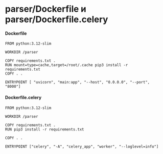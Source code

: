 #  parser/Dockerfile и parser/Dockerfile.celery

#### Dockerfile
```
FROM python:3.12-slim

WORKDIR /parser

COPY requirements.txt .
RUN mount=type=cache,target=/root/.cache pip3 install -r requirements.txt
COPY . .

ENTRYPOINT [ "uvicorn", "main:app", "--host", "0.0.0.0", "--port", "8000"]

```

#### Dockerfile.celery
```
FROM python:3.12-slim

WORKDIR /parser

COPY requirements.txt .
RUN pip3 install -r requirements.txt

COPY . .

ENTRYPOINT ["celery", "-A", "celery_app", "worker", "--loglevel=info"]

```